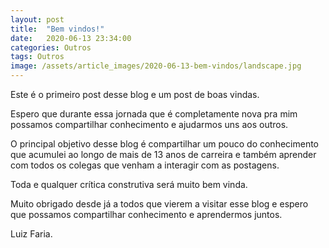 ```yaml
---
layout: post
title:  "Bem vindos!"
date:   2020-06-13 23:34:00
categories: Outros
tags: Outros
image: /assets/article_images/2020-06-13-bem-vindos/landscape.jpg
---
```


Este é o primeiro post desse blog e um post de boas vindas.

Espero que durante essa jornada que é completamente nova pra mim possamos compartilhar conhecimento e ajudarmos uns aos outros.

O principal objetivo desse blog é compartilhar um pouco do conhecimento que acumulei ao longo de mais de 13 anos de carreira e também aprender com todos os colegas que venham a interagir com as postagens.

Toda e qualquer crítica construtiva será muito bem vinda.

Muito obrigado desde já a todos que vierem a visitar esse blog e espero que possamos compartilhar conhecimento e aprendermos juntos.

Luiz Faria.